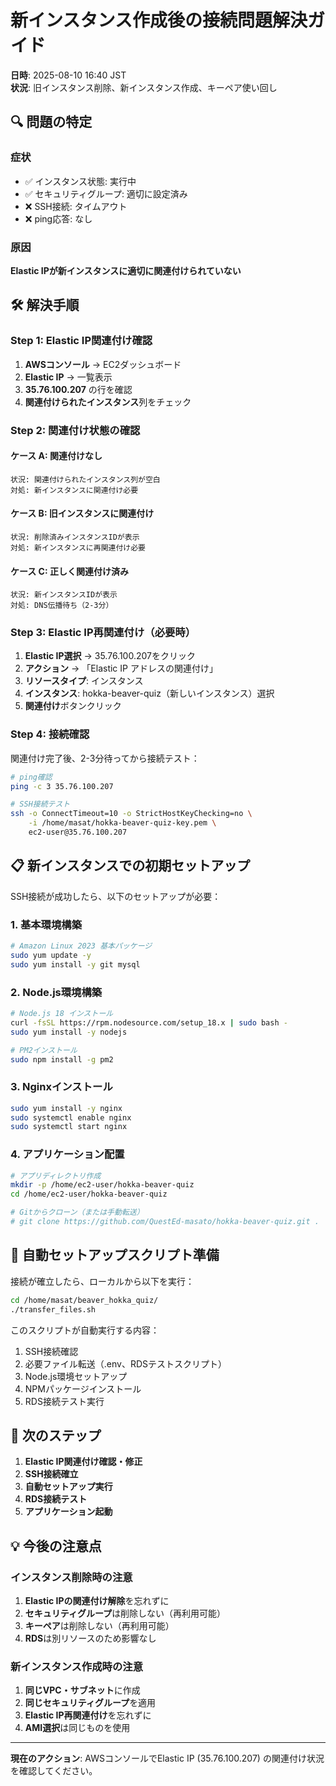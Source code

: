 # 新インスタンス作成後の接続問題解決ガイド

**日時**: 2025-08-10 16:40 JST  
**状況**: 旧インスタンス削除、新インスタンス作成、キーペア使い回し

## 🔍 問題の特定

### 症状
- ✅ インスタンス状態: 実行中
- ✅ セキュリティグループ: 適切に設定済み
- ❌ SSH接続: タイムアウト
- ❌ ping応答: なし

### 原因
**Elastic IPが新インスタンスに適切に関連付けられていない**

## 🛠️ 解決手順

### Step 1: Elastic IP関連付け確認

1. **AWSコンソール** → EC2ダッシュボード
2. **Elastic IP** → 一覧表示
3. **35.76.100.207** の行を確認
4. **関連付けられたインスタンス**列をチェック

### Step 2: 関連付け状態の確認

#### ケース A: 関連付けなし
```
状況: 関連付けられたインスタンス列が空白
対処: 新インスタンスに関連付け必要
```

#### ケース B: 旧インスタンスに関連付け
```
状況: 削除済みインスタンスIDが表示
対処: 新インスタンスに再関連付け必要
```

#### ケース C: 正しく関連付け済み
```
状況: 新インスタンスIDが表示
対処: DNS伝播待ち（2-3分）
```

### Step 3: Elastic IP再関連付け（必要時）

1. **Elastic IP選択** → 35.76.100.207をクリック
2. **アクション** → 「Elastic IP アドレスの関連付け」
3. **リソースタイプ**: インスタンス
4. **インスタンス**: hokka-beaver-quiz（新しいインスタンス）選択
5. **関連付け**ボタンクリック

### Step 4: 接続確認

関連付け完了後、2-3分待ってから接続テスト：

```bash
# ping確認
ping -c 3 35.76.100.207

# SSH接続テスト
ssh -o ConnectTimeout=10 -o StrictHostKeyChecking=no \
    -i /home/masat/hokka-beaver-quiz-key.pem \
    ec2-user@35.76.100.207
```

## 📋 新インスタンスでの初期セットアップ

SSH接続が成功したら、以下のセットアップが必要：

### 1. 基本環境構築
```bash
# Amazon Linux 2023 基本パッケージ
sudo yum update -y
sudo yum install -y git mysql
```

### 2. Node.js環境構築
```bash
# Node.js 18 インストール
curl -fsSL https://rpm.nodesource.com/setup_18.x | sudo bash -
sudo yum install -y nodejs

# PM2インストール
sudo npm install -g pm2
```

### 3. Nginxインストール
```bash
sudo yum install -y nginx
sudo systemctl enable nginx
sudo systemctl start nginx
```

### 4. アプリケーション配置
```bash
# アプリディレクトリ作成
mkdir -p /home/ec2-user/hokka-beaver-quiz
cd /home/ec2-user/hokka-beaver-quiz

# Gitからクローン（または手動転送）
# git clone https://github.com/QuestEd-masato/hokka-beaver-quiz.git .
```

## 🚀 自動セットアップスクリプト準備

接続が確立したら、ローカルから以下を実行：

```bash
cd /home/masat/beaver_hokka_quiz/
./transfer_files.sh
```

このスクリプトが自動実行する内容：
1. SSH接続確認
2. 必要ファイル転送（.env、RDSテストスクリプト）
3. Node.js環境セットアップ
4. NPMパッケージインストール
5. RDS接続テスト実行

## 🎯 次のステップ

1. **Elastic IP関連付け確認・修正**
2. **SSH接続確立**
3. **自動セットアップ実行**
4. **RDS接続テスト**
5. **アプリケーション起動**

## 💡 今後の注意点

### インスタンス削除時の注意
1. **Elastic IPの関連付け解除**を忘れずに
2. **セキュリティグループ**は削除しない（再利用可能）
3. **キーペア**は削除しない（再利用可能）
4. **RDS**は別リソースのため影響なし

### 新インスタンス作成時の注意
1. **同じVPC・サブネット**に作成
2. **同じセキュリティグループ**を適用
3. **Elastic IP再関連付け**を忘れずに
4. **AMI選択**は同じものを使用

---

**現在のアクション**: AWSコンソールでElastic IP (35.76.100.207) の関連付け状況を確認してください。